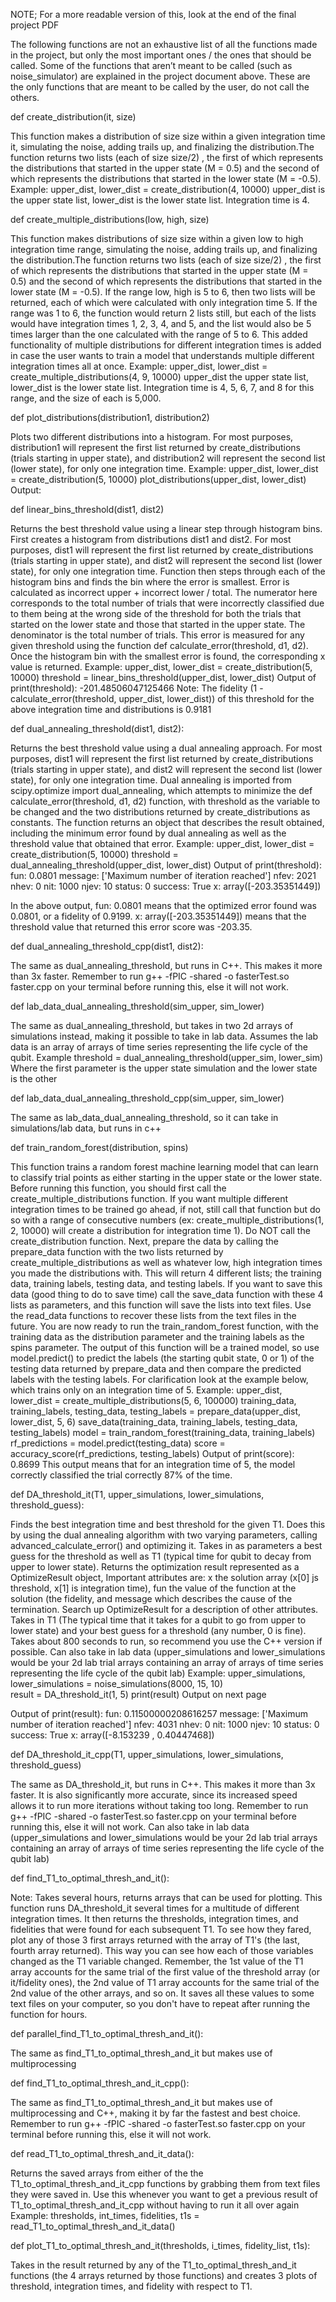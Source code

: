 

NOTE; For a more readable version of this, look at the end of the final project PDF

The following functions are not an exhaustive list of all the functions made in the project, but only the most important ones / the ones that should be called. Some of the functions that aren’t meant to be called (such as noise_simulator) are explained in the project document above. These are the only functions that are meant to be called by the user, do not call the others. 


def create_distribution(it, size)

This function makes a distribution of size size within a given integration time it, simulating the noise, adding trails up, and finalizing the distribution.The function returns two lists (each of size size/2) , the first of which represents the distributions that started in the upper state (M = 0.5) and the second of which represents the distributions that started in the lower state (M = -0.5). Example:
upper_dist, lower_dist = create_distribution(4, 10000)
upper_dist is the upper state list, lower_dist is the lower state list. Integration time is 4.

def create_multiple_distributions(low, high, size)

This function makes distributions of size size within a given low to high integration time range, simulating the noise, adding trails up, and finalizing the distribution.The function returns two lists (each of size size/2) , the first of which represents the distributions that started in the upper state (M = 0.5) and the second of which represents the distributions that started in the lower state (M = -0.5). If the range low, high is 5 to 6, then two lists will be returned, each of which were calculated with only integration time 5. If the range was 1 to 6, the function would return 2 lists still, but each of the lists would have integration times 1, 2, 3, 4, and 5, and the list would also be 5 times larger than the one calculated with the range of 5 to 6. This added functionality of multiple distributions for different integration times is added in case the user wants to train a model that understands multiple different integration times all at once. 
Example:
upper_dist, lower_dist = create_multiple_distributions(4, 9, 10000)
upper_dist the upper state list, lower_dist is the lower state list. Integration time is 4, 5, 6, 7, and 8 for this range, and the size of each is 5,000. 

def plot_distributions(distribution1, distribution2) 

Plots two different distributions into a histogram.  For most purposes, distribution1 will represent the first list returned by create_distributions (trials starting in upper state), and distribution2 will represent the second list (lower state), for only one integration time. 
Example: 
upper_dist, lower_dist = create_distribution(5, 10000)
plot_distributions(upper_dist, lower_dist)
Output: 



def linear_bins_threshold(dist1, dist2)

Returns the best threshold value using a linear step through histogram bins. First creates a histogram from distributions dist1 and dist2.  For most purposes, dist1 will represent the first list returned by create_distributions (trials starting in upper state), and dist2 will represent the second list (lower state), for only one integration time. Function then steps through each of the histogram bins and finds the bin where the error is smallest. Error is calculated as incorrect upper + incorrect lower / total. The numerator here corresponds to the total number of trials that were incorrectly classified due to them being at the wrong side of the threshold for both the trials that started on the lower state and those that started in the upper state. The denominator is the total number of trials. This error is measured for any given threshold using the function def calculate_error(threshold, d1, d2). Once the histogram bin with the smallest error is found, the corresponding x value is returned.
Example:
upper_dist, lower_dist = create_distribution(5, 10000)
threshold = linear_bins_threshold(upper_dist, lower_dist)
Output of print(threshold):
-201.48506047125466
Note: The fidelity (1 - calculate_error(threshold, upper_dist, lower_dist)) of this threshold for the above integration time and distributions is 0.9181


def dual_annealing_threshold(dist1, dist2):

Returns the best threshold value using a dual annealing approach. For most purposes, dist1 will represent the first list returned by create_distributions (trials starting in upper state), and dist2 will represent the second list (lower state), for only one integration time. Dual annealing is imported from scipy.optimize import dual_annealing, which attempts to minimize the def calculate_error(threshold, d1, d2) function, with threshold as the variable to be changed and the two distributions returned by create_distributions as constants. The function returns an object that describes the result obtained, including the minimum error found by dual annealing as well as the threshold value that obtained that error. 
Example:
upper_dist, lower_dist = create_distribution(5, 10000)
threshold = dual_annealing_threshold(upper_dist, lower_dist)
Output of print(threshold):
fun: 0.0801
 message: ['Maximum number of iteration reached']
    nfev: 2021
    nhev: 0
     nit: 1000
    njev: 10
  status: 0
 success: True
       x: array([-203.35351449])

In the above output, fun: 0.0801 means that the optimized error found was 0.0801, or a fidelity of 0.9199.  x: array([-203.35351449]) means that the threshold value that returned this error score was -203.35. 


def dual_annealing_threshold_cpp(dist1, dist2):

The same as dual_annealing_threshold, but runs in C++. This makes it more than 3x faster. Remember to run g++ -fPIC -shared -o fasterTest.so faster.cpp on your terminal before running this, else it will not work. 


def lab_data_dual_annealing_threshold(sim_upper, sim_lower)

The same as dual_annealing_threshold, but takes in two 2d arrays of simulations instead, making it possible to take in lab data. Assumes the lab data is an array of arrays of time series representing the life cycle of the qubit. 
Example
threshold = dual_annealing_threshold(upper_sim, lower_sim)
Where the first parameter is the upper state simulation and the lower state is the other


def lab_data_dual_annealing_threshold_cpp(sim_upper, sim_lower)

The same as lab_data_dual_annealing_threshold, so it can take in simulations/lab data, but runs in c++


def train_random_forest(distribution, spins)

This function trains a random forest machine learning model that can learn to classify trial points as either starting in the upper state or the lower state. Before running this function, you should first call the create_multiple_distributions function. If you want multiple different integration times to be trained go ahead, if not, still call that function but do so with a range of consecutive numbers (ex: create_multiple_distributions(1, 2, 10000) will create a distribution for integration time 1). Do NOT call the create_distribution function. Next, prepare the data by calling the prepare_data function with the two lists returned by create_multiple_distributions as well as whatever low, high integration times you made the distributions with. This will return 4 different lists; the training data, training labels, testing data, and testing labels. If you want to save this data (good thing to do to save time) call the save_data function with these 4 lists as parameters, and this function will save the lists into text files. Use the read_data functions to recover these lists from the text files in the future. You are now ready to run the train_random_forest function, with the training data as the distribution parameter and the training labels as the spins parameter. The output of this function will be a trained model, so use model.predict() to predict the labels (the starting qubit state, 0 or 1) of the testing data returned by prepare_data and then compare the predicted labels with the testing labels. For clarification look at the example below, which trains only on an integration time of 5. 
Example:
upper_dist, lower_dist = create_multiple_distributions(5, 6, 100000) 
training_data, training_labels, testing_data, testing_labels = prepare_data(upper_dist, lower_dist, 5, 6)
save_data(training_data, training_labels, testing_data, testing_labels)
model = train_random_forest(training_data, training_labels)
rf_predictions = model.predict(testing_data)
score = accuracy_score(rf_predictions, testing_labels)
Output of print(score): 0.8699
This output means that for an integration time of 5, the model correctly classified the trial correctly 87% of the time. 


def DA_threshold_it(T1, upper_simulations, lower_simulations, threshold_guess):


Finds the best integration time and best threshold for the given T1. Does this by using the dual annealing algorithm with two varying parameters, calling advanced_calculate_error() and optimizing it. Takes in as parameters a best guess for the threshold as well as T1 (typical time for qubit to decay from upper to lower state). Returns the optimization result represented as a OptimizeResult object, Important attributes are: x the solution array (x[0] js threshold, x[1] is integration time), fun the value of the function at the solution (the fidelity, and message which describes the cause of the termination. Search up OptimizeResult for a description of other attributes. Takes in T1 (The typical time that it takes for a qubit to go from upper to lower state) and your best guess for a threshold (any number, 0 is fine). Takes about 800 seconds to run, so recommend you use the C++ version if possible.  Can also take in lab data (upper_simulations and lower_simulations would be your 2d lab trial arrays containing an array of arrays of time series representing the life cycle of the qubit lab)
Example: 
upper_simulations, lower_simulations = noise_simulations(8000, 15, 10)  
result = DA_threshold_it(1, 5)
print(result)
Output on next page


Output of print(result): 
fun: 0.11500000208616257
 message: ['Maximum number of iteration reached']
    nfev: 4031
    nhev: 0
     nit: 1000
    njev: 10
  status: 0
 success: True
       x: array([-8.153239  ,  0.40447468])


def DA_threshold_it_cpp(T1, upper_simulations, lower_simulations, threshold_guess) 

The same as DA_threshold_it, but runs in C++. This makes it more than 3x faster. It is also significantly more accurate, since its increased speed allows it to run more iterations without taking too long.  Remember to run g++ -fPIC -shared -o fasterTest.so faster.cpp on your terminal before running this, else it will not work. Can also take in lab data (upper_simulations and lower_simulations would be your 2d lab trial arrays containing an array of arrays of time series representing the life cycle of the qubit lab)



def find_T1_to_optimal_thresh_and_it():

Note: Takes several hours,  returns arrays that can be used for plotting. This function runs DA_threshold_it several times for a multitude of different integration times. It then returns the thresholds, integration times, and fidelities that were found for each subsequent T1. To see how they fared, plot any of those 3 first arrays returned with the array of T1's (the last, fourth array returned). This way you can see how each of those variables changed as the T1 variable changed. Remember, the 1st value of the T1 array accounts for the same trial of the first value of the threshold array (or it/fidelity ones), the 2nd value of T1 array accounts for the same trial of the 2nd value of the other arrays, and so on. It saves all these values to some text files on your computer, so you don't have to repeat after running the function for hours.


def parallel_find_T1_to_optimal_thresh_and_it():

The same as find_T1_to_optimal_thresh_and_it but makes use of multiprocessing


def find_T1_to_optimal_thresh_and_it_cpp():

The same as find_T1_to_optimal_thresh_and_it but makes use of multiprocessing and C++, making it by far the fastest and best choice. Remember to run g++ -fPIC -shared -o fasterTest.so faster.cpp on your terminal before running this, else it will not work.


def read_T1_to_optimal_thresh_and_it_data():

Returns the saved arrays from either of the the T1_to_optimal_thresh_and_it_cpp functions by grabbing them from text files they were saved in. Use this whenever you want to get a previous result of T1_to_optimal_thresh_and_it_cpp without having to run it all over again 
Example:
thresholds, int_times, fidelities, t1s = read_T1_to_optimal_thresh_and_it_data()


def plot_T1_to_optimal_thresh_and_it(thresholds, i_times, fidelity_list, t1s):

Takes in the result returned by any of the T1_to_optimal_thresh_and_it functions (the 4 arrays returned by those functions) and creates 3 plots of threshold, integration times, and fidelity with respect to T1.  



